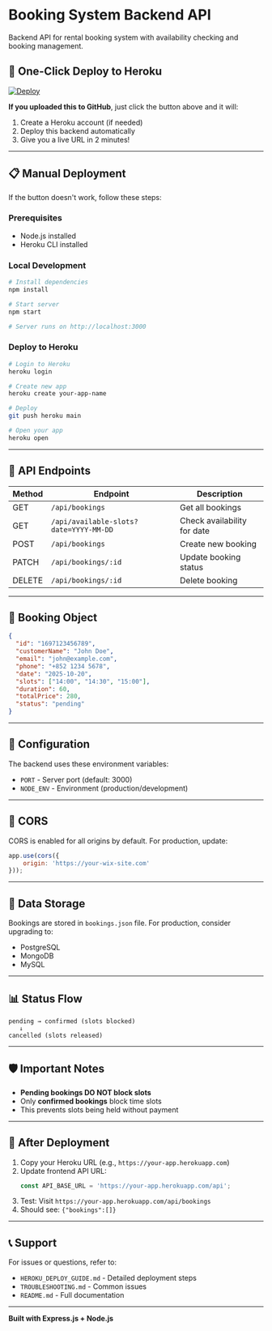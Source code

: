 # Booking System Backend API

Backend API for rental booking system with availability checking and booking management.

## 🚀 One-Click Deploy to Heroku

[![Deploy](https://www.herokucdn.com/deploy/button.svg)](https://heroku.com/deploy)

**If you uploaded this to GitHub**, just click the button above and it will:
1. Create a Heroku account (if needed)
2. Deploy this backend automatically
3. Give you a live URL in 2 minutes!

---

## 📋 Manual Deployment

If the button doesn't work, follow these steps:

### Prerequisites
- Node.js installed
- Heroku CLI installed

### Local Development

```bash
# Install dependencies
npm install

# Start server
npm start

# Server runs on http://localhost:3000
```

### Deploy to Heroku

```bash
# Login to Heroku
heroku login

# Create new app
heroku create your-app-name

# Deploy
git push heroku main

# Open your app
heroku open
```

---

## 🔧 API Endpoints

| Method | Endpoint | Description |
|--------|----------|-------------|
| GET | `/api/bookings` | Get all bookings |
| GET | `/api/available-slots?date=YYYY-MM-DD` | Check availability for date |
| POST | `/api/bookings` | Create new booking |
| PATCH | `/api/bookings/:id` | Update booking status |
| DELETE | `/api/bookings/:id` | Delete booking |

---

## 📝 Booking Object

```json
{
  "id": "1697123456789",
  "customerName": "John Doe",
  "email": "john@example.com",
  "phone": "+852 1234 5678",
  "date": "2025-10-20",
  "slots": ["14:00", "14:30", "15:00"],
  "duration": 60,
  "totalPrice": 280,
  "status": "pending"
}
```

---

## 🎯 Configuration

The backend uses these environment variables:

- `PORT` - Server port (default: 3000)
- `NODE_ENV` - Environment (production/development)

---

## 🔐 CORS

CORS is enabled for all origins by default. For production, update:

```javascript
app.use(cors({
    origin: 'https://your-wix-site.com'
}));
```

---

## 💾 Data Storage

Bookings are stored in `bookings.json` file. For production, consider upgrading to:
- PostgreSQL
- MongoDB
- MySQL

---

## 📊 Status Flow

```
pending → confirmed (slots blocked)
   ↓
cancelled (slots released)
```

---

## 🛡️ Important Notes

- **Pending bookings DO NOT block slots**
- Only **confirmed bookings** block time slots
- This prevents slots being held without payment

---

## 🚀 After Deployment

1. Copy your Heroku URL (e.g., `https://your-app.herokuapp.com`)
2. Update frontend API URL:
   ```javascript
   const API_BASE_URL = 'https://your-app.herokuapp.com/api';
   ```
3. Test: Visit `https://your-app.herokuapp.com/api/bookings`
4. Should see: `{"bookings":[]}`

---

## 📞 Support

For issues or questions, refer to:
- `HEROKU_DEPLOY_GUIDE.md` - Detailed deployment steps
- `TROUBLESHOOTING.md` - Common issues
- `README.md` - Full documentation

---

**Built with Express.js + Node.js**
